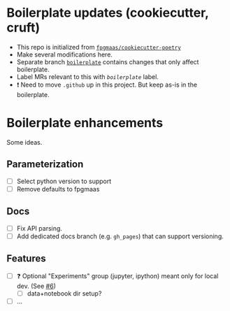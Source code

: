 # Boilerplate updates (cookiecutter, cruft)

- This repo is initialized from [`fpgmaas/cookiecutter-poetry`](https://github.com/fpgmaas/cookiecutter-poetry)
- Make several modifications here.
- Separate branch [`boilerplate`](https://github.com/michaelwooley/nya/tree/boilerplate) contains changes that only affect boilerplate.
- Label MRs relevant to this with _`boilerplate`_ label.
- ❗ Need to move `.github` up in this project. But keep as-is in the boilerplate.

# Boilerplate enhancements

Some ideas.

## Parameterization

- [ ] Select python version to support
- [ ] Remove defaults to fpgmaas

## Docs

- [ ] Fix API parsing.
- [ ] Add dedicated docs branch (e.g. `gh_pages`) that can support versioning.

## Features

- [ ] ❓ Optional "Experiments" group (jupyter, ipython) meant only for local dev. (See [#6](https://github.com/michaelwooley/nya/issues/6))
  - [ ] data+notebook dir setup?
- [ ] ...